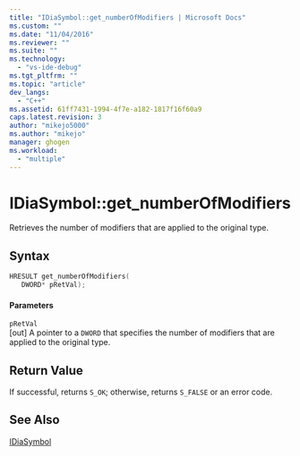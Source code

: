 ```yaml
---
title: "IDiaSymbol::get_numberOfModifiers | Microsoft Docs"
ms.custom: ""
ms.date: "11/04/2016"
ms.reviewer: ""
ms.suite: ""
ms.technology: 
  - "vs-ide-debug"
ms.tgt_pltfrm: ""
ms.topic: "article"
dev_langs: 
  - "C++"
ms.assetid: 61ff7431-1994-4f7e-a182-1817f16f60a9
caps.latest.revision: 3
author: "mikejo5000"
ms.author: "mikejo"
manager: ghogen
ms.workload: 
  - "multiple"
---
```

# IDiaSymbol::get_numberOfModifiers
Retrieves the number of modifiers that are applied to the original type.  
  
## Syntax  
  
```C++  
HRESULT get_numberOfModifiers(   
   DWORD* pRetVal);  
```  
  
#### Parameters  
 `pRetVal`  
 [out] A pointer to a `DWORD` that specifies the number of modifiers that are applied to the original type.  
  
## Return Value  
 If successful, returns `S_OK`; otherwise, returns `S_FALSE` or an error code.  
  
## See Also  
 [IDiaSymbol](../../debugger/debug-interface-access/idiasymbol.md)